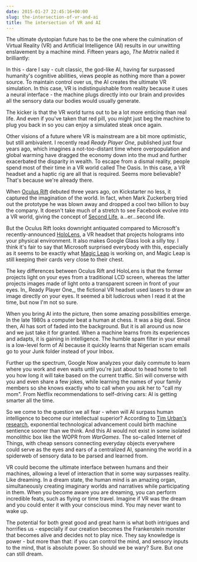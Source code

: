 ```yaml
---
date: 2015-01-27 22:45:16+00:00
slug: the-intersection-of-vr-and-ai
title: The intersection of VR and AI
---
```


The ultimate dystopian future has to be the one where the culmination of Virtual Reality (VR) and Artificial Intelligence (AI) results in our unwitting enslavement by a machine mind. Fifteen years ago, _The Matrix_ nailed it brilliantly:

In this - dare I say - cult classic, the god-like AI, having far surpassed humanity's cognitive abilities, views people as nothing more than a power source. To maintain control over us, the AI creates the ultimate VR simulation. In this case, VR is indistinguishable from reality because it uses a neural interface - the machine plugs directly into our brain and provides all the sensory data our bodies would usually generate.

The kicker is that the VR world turns out to be a lot more enticing than real life. And even if you've taken that red pill, you might just beg the machine to plug you back in so you can enjoy a simulated steak once again.

Other visions of a future where VR is mainstream are a bit more optimistic, but still ambivalent. I recently read _Ready Player One_, published just four years ago, which imagines a not-too-distant time where overpopulation and global warming have dragged the economy down into the mud and further exacerbated the disparity in wealth. To escape from a dismal reality, people spend most of their time in a VR world called The Oasis. In this case, a VR headset and a haptic rig are all that is required. Seems more believable? That's because we're already there.

When [Oculus Rift](https://www.oculus.com/) debuted three years ago, on Kickstarter no less, it captured the imagination of the world. In fact, when Mark Zuckerberg tried out the prototype he was blown away and dropped a cool two billion to buy the company. It doesn't take much of a stretch to see Facebook evolve into a VR world, giving the concept of [Second Life](http://secondlife.com/), a...er...second life.

But the Oculus Rift looks downright antiquated compared to Microsoft's recently-announced [HoloLens](http://www.microsoft.com/microsoft-hololens/en-us), a VR headset that projects holograms into your physical environment. It also makes Google Glass look a silly toy. I think it's fair to say that Microsoft surprised everybody with this, especially as it seems to be exactly what [Magic Leap](http://www.magicleap.com/#/home) is working on, and Magic Leap is still keeping their cards very close to their chest.

The key differences between Oculus Rift and HoloLens is that the former projects light on your eyes from a traditional LCD screen, whereas the latter projects images made of light onto a transparent screen in front of your eyes. In_ Ready Player One_, the fictional VR headset used lasers to draw an image directly on your eyes. It seemed a bit ludicrous when I read it at the time, but now I'm not so sure.

When you bring AI into the picture, then some amazing possibilities emerge. In the late 1980s a computer beat a human at chess. It was a big deal. Since then, AI has sort of faded into the background. But it is all around us now and we just take it for granted. When a machine learns from its experiences and adapts, it is gaining in intelligence. The humble spam filter in your email is a low-level form of AI because it quickly learns that Nigerian scam emails go to your Junk folder instead of your Inbox.

Further up the spectrum, Google Now analyzes your daily commute to learn where you work and even waits until you're just about to head home to tell you how long it will take based on the current traffic. Siri will converse with you and even share a few jokes, while learning the names of your family members so she knows exactly who to call when you ask her to "call my mom". From Netflix recommendations to self-driving cars: AI is getting smarter all the time.

So we come to the question we all fear - when will AI surpass human intelligence to become our intellectual superior? According to [Tim Urban's research](http://waitbutwhy.com/2015/01/artificial-intelligence-revolution-1.html), exponential technological advancement could birth machine sentience sooner than we think. And this AI would not exist in some isolated monolithic box like the WOPR from _WarGames_. The so-called Internet of Things, with cheap sensors connecting everyday objects everywhere could serve as the eyes and ears of a centralized AI, spanning the world in a spiderweb of sensory data to be parsed and learned from.

VR could become the ultimate interface between humans and their machines, allowing a level of interaction that in some way surpasses reality. Like dreaming. In a dream state, the human mind is an amazing organ, simultaneously creating imaginary worlds and narratives while participating in them. When you become aware you are dreaming, you can perform incredible feats, such as flying or time travel. Imagine if VR was the dream and you could enter it with your conscious mind. You may never want to wake up.

The potential for both great good and great harm is what both intrigues and horrifies us - especially if our creation becomes the Frankenstein monster that becomes alive and decides not to play nice. They say knowledge is power - but more than that: if you can control the mind, and sensory inputs to the mind, that is absolute power. So should we be wary? Sure. But one can still dream.
